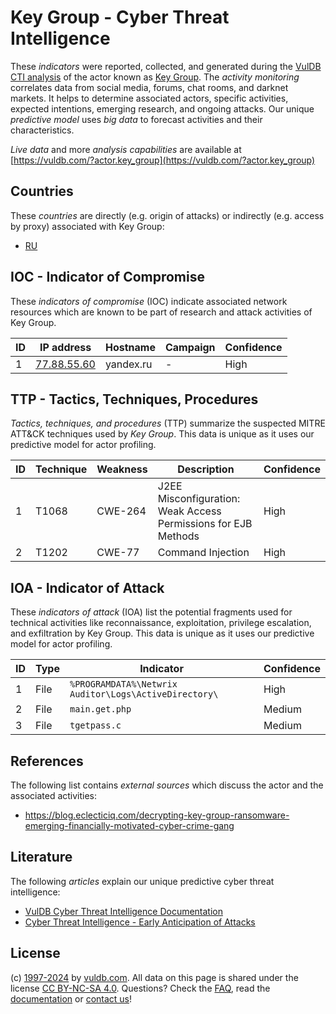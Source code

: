 # Key Group - Cyber Threat Intelligence

These _indicators_ were reported, collected, and generated during the [VulDB CTI analysis](https://vuldb.com/?kb.cti) of the actor known as [Key Group](https://vuldb.com/?actor.key_group). The _activity monitoring_ correlates data from social media, forums, chat rooms, and darknet markets. It helps to determine associated actors, specific activities, expected intentions, emerging research, and ongoing attacks. Our unique _predictive model_ uses _big data_ to forecast activities and their characteristics.

_Live data_ and more _analysis capabilities_ are available at [https://vuldb.com/?actor.key_group](https://vuldb.com/?actor.key_group)

## Countries

These _countries_ are directly (e.g. origin of attacks) or indirectly (e.g. access by proxy) associated with Key Group:

* [RU](https://vuldb.com/?country.ru)

## IOC - Indicator of Compromise

These _indicators of compromise_ (IOC) indicate associated network resources which are known to be part of research and attack activities of Key Group.

ID | IP address | Hostname | Campaign | Confidence
-- | ---------- | -------- | -------- | ----------
1 | [77.88.55.60](https://vuldb.com/?ip.77.88.55.60) | yandex.ru | - | High

## TTP - Tactics, Techniques, Procedures

_Tactics, techniques, and procedures_ (TTP) summarize the suspected MITRE ATT&CK techniques used by _Key Group_. This data is unique as it uses our predictive model for actor profiling.

ID | Technique | Weakness | Description | Confidence
-- | --------- | -------- | ----------- | ----------
1 | T1068 | CWE-264 | J2EE Misconfiguration: Weak Access Permissions for EJB Methods | High
2 | T1202 | CWE-77 | Command Injection | High

## IOA - Indicator of Attack

These _indicators of attack_ (IOA) list the potential fragments used for technical activities like reconnaissance, exploitation, privilege escalation, and exfiltration by Key Group. This data is unique as it uses our predictive model for actor profiling.

ID | Type | Indicator | Confidence
-- | ---- | --------- | ----------
1 | File | `%PROGRAMDATA%\Netwrix Auditor\Logs\ActiveDirectory\` | High
2 | File | `main.get.php` | Medium
3 | File | `tgetpass.c` | Medium

## References

The following list contains _external sources_ which discuss the actor and the associated activities:

* https://blog.eclecticiq.com/decrypting-key-group-ransomware-emerging-financially-motivated-cyber-crime-gang

## Literature

The following _articles_ explain our unique predictive cyber threat intelligence:

* [VulDB Cyber Threat Intelligence Documentation](https://vuldb.com/?kb.cti)
* [Cyber Threat Intelligence - Early Anticipation of Attacks](https://www.scip.ch/en/?labs.20201022)

## License

(c) [1997-2024](https://vuldb.com/?kb.changelog) by [vuldb.com](https://vuldb.com/?kb.about). All data on this page is shared under the license [CC BY-NC-SA 4.0](https://creativecommons.org/licenses/by-nc-sa/4.0/). Questions? Check the [FAQ](https://vuldb.com/?kb.faq), read the [documentation](https://vuldb.com/?kb) or [contact us](https://vuldb.com/?contact)!
